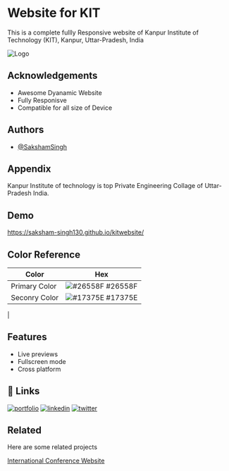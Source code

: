 
# Website for KIT

This is a complete fullly Responsive website of Kanpur Institute of Technology (KIT), Kanpur, Uttar-Pradesh, India

![Logo](https://www.w3grads.com/assets/partner/partner_1-0f1934086d02c393deb70b0f70804362d4dabeb3f24be33b0e35a59840d047c5.png)


## Acknowledgements

 - Awesome Dyanamic Website
 - Fully Responisve 
 - Compatible for all size of Device
 

## Authors

- [@SakshamSingh](https://saksham-singh130.github.io/Portfoliowebsite.github.io/)


## Appendix

Kanpur Institute of technology is top Private Engineering Collage of Uttar-Pradesh India.


## Demo

https://saksham-singh130.github.io/kitwebsite/

## Color Reference

| Color             | Hex                                                                |
| ----------------- | ------------------------------------------------------------------ |
| Primary Color | ![#26558F](https://via.placeholder.com/10/26558F?text=+) #26558F |
| Seconry Color | ![#17375E](https://via.placeholder.com/10/17375E?text=+) #17375E |
| 

## Features

- Live previews
- Fullscreen mode
- Cross platform


## 🔗 Links
[![portfolio](https://img.shields.io/badge/my_portfolio-000?style=for-the-badge&logo=ko-fi&logoColor=white)](https://saksham-singh130.github.io/Portfoliowebsite.github.io/)
[![linkedin](https://img.shields.io/badge/linkedin-0A66C2?style=for-the-badge&logo=linkedin&logoColor=white)](https://www.linkedin.com/)
[![twitter](https://img.shields.io/badge/twitter-1DA1F2?style=for-the-badge&logo=twitter&logoColor=white)](https://www.linkedin.com/in/saksham-singh-a24993201/)


## Related

Here are some related projects

[International Conference Website](https://github.com/SAKSHAM-SINGH130/kit_conference_website)

